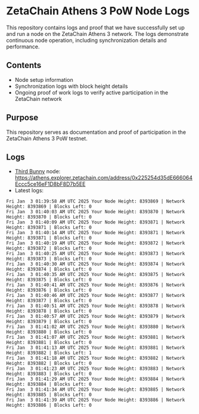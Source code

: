 # ZetaChain Athens 3 PoW Node Logs
This repository contains logs and proof that we have successfully set up and run a node on the ZetaChain Athens 3 network. The logs demonstrate continuous node operation, including synchronization details and performance.

## Contents
- Node setup information
- Synchronization logs with block height details
- Ongoing proof of work logs to verify active participation in the ZetaChain network

## Purpose
This repository serves as documentation and proof of participation in the ZetaChain Athens 3 PoW testnet.

## Logs

- [Third Bunny](https://thirdbunny.xyz/) node: https://athens.explorer.zetachain.com/address/0x225254d35dE666064Eccc5ce16eF1D8bF8D7b5EE
- Latest logs:
```
Fri Jan  3 01:39:58 AM UTC 2025 Your Node Height: 8393869 | Network Height: 8393869 | Blocks Left: 0
Fri Jan  3 01:40:03 AM UTC 2025 Your Node Height: 8393870 | Network Height: 8393870 | Blocks Left: 0
Fri Jan  3 01:40:09 AM UTC 2025 Your Node Height: 8393871 | Network Height: 8393871 | Blocks Left: 0
Fri Jan  3 01:40:14 AM UTC 2025 Your Node Height: 8393871 | Network Height: 8393871 | Blocks Left: 0
Fri Jan  3 01:40:19 AM UTC 2025 Your Node Height: 8393872 | Network Height: 8393872 | Blocks Left: 0
Fri Jan  3 01:40:25 AM UTC 2025 Your Node Height: 8393873 | Network Height: 8393873 | Blocks Left: 0
Fri Jan  3 01:40:30 AM UTC 2025 Your Node Height: 8393874 | Network Height: 8393874 | Blocks Left: 0
Fri Jan  3 01:40:35 AM UTC 2025 Your Node Height: 8393875 | Network Height: 8393875 | Blocks Left: 0
Fri Jan  3 01:40:41 AM UTC 2025 Your Node Height: 8393876 | Network Height: 8393876 | Blocks Left: 0
Fri Jan  3 01:40:46 AM UTC 2025 Your Node Height: 8393877 | Network Height: 8393877 | Blocks Left: 0
Fri Jan  3 01:40:51 AM UTC 2025 Your Node Height: 8393878 | Network Height: 8393878 | Blocks Left: 0
Fri Jan  3 01:40:57 AM UTC 2025 Your Node Height: 8393879 | Network Height: 8393879 | Blocks Left: 0
Fri Jan  3 01:41:02 AM UTC 2025 Your Node Height: 8393880 | Network Height: 8393880 | Blocks Left: 0
Fri Jan  3 01:41:07 AM UTC 2025 Your Node Height: 8393881 | Network Height: 8393881 | Blocks Left: 0
Fri Jan  3 01:41:13 AM UTC 2025 Your Node Height: 8393881 | Network Height: 8393882 | Blocks Left: 1
Fri Jan  3 01:41:18 AM UTC 2025 Your Node Height: 8393882 | Network Height: 8393882 | Blocks Left: 0
Fri Jan  3 01:41:23 AM UTC 2025 Your Node Height: 8393883 | Network Height: 8393883 | Blocks Left: 0
Fri Jan  3 01:41:29 AM UTC 2025 Your Node Height: 8393884 | Network Height: 8393884 | Blocks Left: 0
Fri Jan  3 01:41:34 AM UTC 2025 Your Node Height: 8393885 | Network Height: 8393885 | Blocks Left: 0
Fri Jan  3 01:41:39 AM UTC 2025 Your Node Height: 8393886 | Network Height: 8393886 | Blocks Left: 0
```
